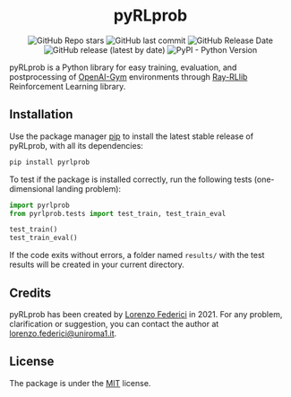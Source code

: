 <div align="center"> <h1><b> pyRLprob </b></div>

<div align="center">

![GitHub Repo stars](https://img.shields.io/github/stars/LorenzoFederici/pyrlprob?style=social)
![GitHub last commit](https://img.shields.io/github/last-commit/LorenzoFederici/pyrlprob)
![GitHub Release Date](https://img.shields.io/github/release-date/LorenzoFederici/pyrlprob)
![GitHub release (latest by date)](https://img.shields.io/github/v/release/LorenzoFederici/pyrlprob)
![PyPI - Python Version](https://img.shields.io/pypi/pyversions/pyrlprob)

</div>

pyRLprob is a Python library for easy training, evaluation, and postprocessing of [OpenAI-Gym](https://gym.openai.com/) environments through [Ray-RLlib](https://docs.ray.io/en/master/rllib.html) Reinforcement Learning library.

## Installation

Use the package manager [pip](https://pip.pypa.io/en/stable/) to install the latest stable release of pyRLprob, with all its dependencies:

```bash
pip install pyrlprob
```

To test if the package is installed correctly, run the following tests (one-dimensional landing problem):


```python
import pyrlprob
from pyrlprob.tests import test_train, test_train_eval

test_train()
test_train_eval()
```

If the code exits without errors, a folder named `results/` with the test results will be created in your current directory.

## Credits
pyRLprob has been created by [Lorenzo Federici](https://github.com/LorenzoFederici) in 2021.
For any problem, clarification or suggestion, you can contact the author at [lorenzo.federici@uniroma1.it](mailto:lorenzo.federici@uniroma1.it).

## License
The package is under the [MIT](https://choosealicense.com/licenses/mit/) license.

